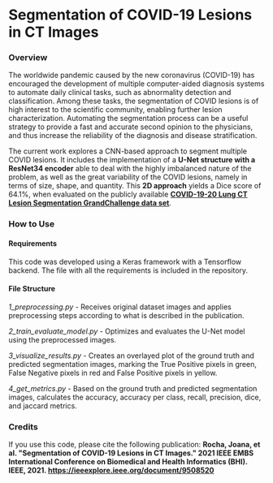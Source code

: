 # Segmentation of COVID-19 Lesions in CT Images

### Overview

The worldwide pandemic caused by the new coronavirus (COVID-19) has encouraged the development of multiple computer-aided diagnosis systems to automate daily clinical tasks, such as abnormality detection and classification. Among these tasks, the segmentation of COVID lesions is of high interest to the scientific community, enabling further lesion characterization. Automating the segmentation process can be a useful strategy to provide a fast and accurate second opinion to the physicians, and thus increase the reliability of the diagnosis and disease stratification. 

The current work explores a CNN-based approach to segment multiple COVID lesions. It includes the implementation of a **U-Net structure with a ResNet34 encoder** able to deal with the highly imbalanced nature of the problem, as well as the great variability of the COVID lesions, namely in terms of size, shape, and quantity. This **2D approach** yields a Dice score of 64.1%, when evaluated on the publicly available [**COVID-19-20 Lung CT Lesion Segmentation GrandChallenge data set**](https://covid-segmentation.grand-challenge.org/Data/).

### How to Use

#### Requirements
This code was developed using a Keras framework with a Tensorflow backend. The file with all the requirements is included in the repository.

#### File Structure
*1_preprocessing.py* - Receives original dataset images and applies preprocessing steps according to what is described in the publication.

*2_train_evaluate_model.py* - Optimizes and evaluates the U-Net model using the preprocessed images.

*3_visualize_results.py* - Creates an overlayed plot of the ground truth and predicted segmentation images, marking the True Positive pixels in green, False Negative pixels in red and False Positive pixels in yellow.

*4_get_metrics.py* - Based on the ground truth and predicted segmentation images, calculates the accuracy, accuracy per class, recall, precision, dice, and jaccard metrics.

### Credits

If you use this code, please cite the following publication: 
**Rocha, Joana, et al. "Segmentation of COVID-19 Lesions in CT Images." 2021 IEEE EMBS International Conference on Biomedical and Health Informatics (BHI). IEEE, 2021.
https://ieeexplore.ieee.org/document/9508520**
